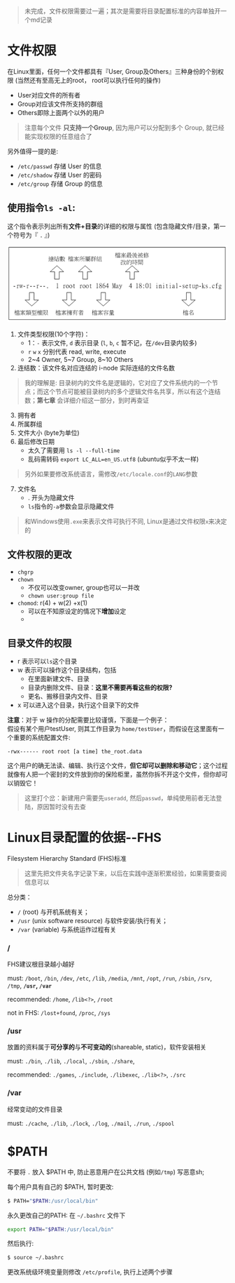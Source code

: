 > 未完成，文件权限需要过一遍；其次是需要将目录配置标准的内容单独开一个md记录

# 文件权限

在Linux里面，任何一个文件都具有『User, Group及Others』三种身份的个别权限 (当然还有至高无上的root， root可以执行任何的操作)

- User对应文件的所有者
- Group对应该文件所支持的群组
- Others即除上面两个以外的用户

> 注意每个文件 **只支持一个Group**, 因为用户可以分配到多个 Group, 就已经能实现权限的任意组合了

另外值得一提的是: 
- `/etc/passwd` 存储 User 的信息
- `/etc/shadow` 存储 User 的密码
- `/etc/group` 存储 Group 的信息

## 使用指令```ls -al```:

这个指令表示列出所有**文件+目录**的详细的权限与属性 (包含隐藏文件/目录，第一个符号为『 `.` 』)

![](img/filer_ls.PNG)


1. 文件类型权限(10个字符)：
    - 1：`-` 表示文件, `d` 表示目录 (`l`, `b`, `c` 暂不记，在`/dev`目录内较多)
    - `r` `w` `x` 分别代表 read, write, execute
    - 2~4 Owner, 5~7 Group, 8~10 Others
2. 连结数：该文件名对应连结的 i-node 实际连结的文件名数
> 我的理解是: 目录树内的文件名是逻辑的，它对应了文件系统内的一个节点；而这个节点可能被目录树内的多个逻辑文件名共享，所以有这个连结数；**第七章** 会详细介绍这一部分，到时再查证
3. 拥有者
4. 所属群组
5. 文件大小 (byte为单位)
6. 最后修改日期
    - 太久了需要用 ```ls -l --full-time```
    - 乱码需转码 ```export LC_ALL=en_US.utf8``` (ubuntu似乎不太一样)
> 另外如果要修改系统语言，需修改`/etc/locale.conf`的`LANG`参数
7. 文件名
    - . 开头为隐藏文件
    - `ls`指令的`-a`参数会显示隐藏文件

> 和Windows使用`.exe`来表示文件可执行不同, Linux是通过文件权限`x`来决定的

## 文件权限的更改
- `chgrp` 
- `chown`
    - 不仅可以改变owner, group也可以一并改
    - `chown user:group file`
- `chomod`: r(4) + w(2) +x(1)
    - 可以在不知原设定的情况下**增加**设定
    - 


## 目录文件的权限

- r 表示可以`ls`这个目录
- w 表示可以操作这个目录结构，包括
    - 在里面新建文件、目录
    - 目录内删除文件、目录：**这里不需要再看这些的权限?**
    - 更名、搬移目录内文件、目录
- x 可以进入这个目录，执行这个目录下的文件

**注意**：对于 w 操作的分配需要比较谨慎，下面是一个例子：<br>
假设有某个用户testUser, 则其工作目录为 `home/testUser`，而假设在这里面有一个重要的系统配置文件:
```
-rwx------ root root [a time] the_root.data
``` 
这个用户的确无法读、编辑、执行这个文件，**但它却可以删除和移动它**；这个过程就像有人把一个密封的文件放到你的保险柜里，虽然你拆不开这个文件，但你却可以销毁它！

> 这里打个岔：新建用户需要先`useradd`, 然后`passwd`，单纯使用前者无法登陆，原因暂时没有去查

# Linux目录配置的依据--FHS

Filesystem Hierarchy Standard (FHS)标准

> 这里先把文件夹名字记录下来，以后在实践中逐渐积累经验，如果需要查阅信息可以

总分类：
- `/` (root) 与开机系统有关；
- `/usr` (unix software resource) 与软件安装/执行有关；
- `/var` (variable) 与系统运作过程有关

### /

FHS建议根目录越小越好

must: `/boot`, `/bin`, `/dev`, `/etc`, `/lib`, `/media`, `/mnt`, `/opt`, `/run`, `/sbin`, `/srv`, `/tmp`, **`/usr`, `/var`**

recommended: `/home`, `/lib<?>`, `/root`

not in FHS: `/lost+found`, `/proc`, `/sys`

### /usr

放置的资料属于**可分享的**与**不可变动的**(shareable, static)，软件安装相关

must: `./bin`, `./lib`, `./local`, `./sbin`, `./share`, 

recommended: `./games`, `./include`, `./libexec`, `./lib<?>`,  `./src`

### /var

经常变动的文件目录

must: `./cache`, `./lib`, `./lock`, `./log`, `./mail`, `./run`, `./spool`

# $PATH

不要将 `.` 放入 $PATH 中, 防止恶意用户在公共文档 (例如`/tmp`) 写恶意sh;

每个用户具有自己的 $PATH, 暂时更改:
```sh
$ PATH="$PATH:/usr/local/bin"
```
永久更改自己的PATH: 在 `~/.bashrc` 文件下
```sh
export PATH="$PATH:/usr/local/bin"
```
然后执行:
```sh
$ source ~/.bashrc
```
更改系统级环境变量则修改 `/etc/profile`, 执行上述两个步骤